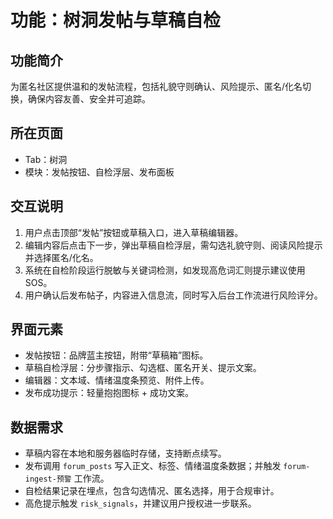 # 功能：树洞发帖与草稿自检

## 功能简介
为匿名社区提供温和的发帖流程，包括礼貌守则确认、风险提示、匿名/化名切换，确保内容友善、安全并可追踪。

## 所在页面
- Tab：树洞
- 模块：发帖按钮、自检浮层、发布面板

## 交互说明
1. 用户点击顶部“发帖”按钮或草稿入口，进入草稿编辑器。
2. 编辑内容后点击下一步，弹出草稿自检浮层，需勾选礼貌守则、阅读风险提示并选择匿名/化名。
3. 系统在自检阶段运行脱敏与关键词检测，如发现高危词汇则提示建议使用 SOS。
4. 用户确认后发布帖子，内容进入信息流，同时写入后台工作流进行风险评分。

## 界面元素
- 发帖按钮：品牌蓝主按钮，附带“草稿箱”图标。
- 草稿自检浮层：分步骤指示、勾选框、匿名开关、提示文案。
- 编辑器：文本域、情绪温度条预览、附件上传。
- 发布成功提示：轻量抱抱图标 + 成功文案。

## 数据需求
- 草稿内容在本地和服务器临时存储，支持断点续写。
- 发布调用 `forum_posts` 写入正文、标签、情绪温度条数据；并触发 `forum-ingest-预警` 工作流。
- 自检结果记录在埋点，包含勾选情况、匿名选择，用于合规审计。
- 高危提示触发 `risk_signals`，并建议用户授权进一步联系。
